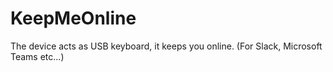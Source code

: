# KeepMeOnline
The device acts as USB keyboard, it keeps you online. (For Slack, Microsoft Teams etc...)
